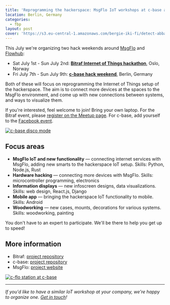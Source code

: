 ```yaml
---
title: 'Reprogramming the hackerspace: MsgFlo IoT workshops at c-base and Bitraf'
location: Berlin, Germany
categories:
  - fbp
layout: post
cover: 'https://s3.eu-central-1.amazonaws.com/bergie-iki-fi/detect-abba-small.png'
---
```

This July we're organizing two hack weekends around [MsgFlo](https://msgflo.org/) and [Flowhub](https://flowhub.io/):

* Sat July 1st - Sun July 2nd: **[Bitraf Internet of Things hackathon](https://www.meetup.com/bitraf/events/240605453/)**, Oslo, Norway
* Fri July 7th - Sun July 9th: **[c-base hack weekend](https://logbuch.c-base.org/archives/2647)**, Berlin, Germany

Both of these will focus on reprogramming the Internet of Things setup of the hackerspace. The aim is to connect more devices at the spaces to the MsgFlo environment, and come up with new connections between systems, and ways to visualize them.

If you're interested, feel welcome to join! Bring your own laptop. For the Bitraf event, please [register on the Meetup page](https://www.meetup.com/bitraf/events/240605453/). For c-base, add yourself to the [Facebook event](https://www.facebook.com/events/320514831713279/).

[![c-base disco mode](https://s3.eu-central-1.amazonaws.com/bergie-iki-fi/detect-abba-small.png)](https://s3.eu-central-1.amazonaws.com/detect-abba.png)

## Focus areas

* **MsgFlo IoT and new functionality** &mdash; connecting internet services with MsgFlo, adding new smarts to the hackerspace IoT setup. Skills: Python, Node.js, Rust
* **Hardware hacking** &mdash; connecting more devices with MsgFlo. Skills: microcontroller programming, electronics
* **Information displays** &mdash; new infoscreen designs, data visualizations. Skills: web design, React.js, Django
* **Mobile app** &mdash; bringing the hackerspace IoT functionality to mobile. Skills: Android
* **Woodworking** &mdash; new cases, mounts, decorations for various systems. Skills: woodworking, painting

You don't have to an expert to participate. We'll be there to help you get up to speed!

## More information

* Bitraf: [project repository](https://github.com/bitraf/bitraf-iot)
* c-base: [project repository](https://github.com/c-base/c-flo)
* MsgFlo: [project website](https://msgflo.org/)

[![c-flo station at c-base](https://s3.eu-central-1.amazonaws.com/bergie-iki-fi/siri-cflo-station-small.jpg)](https://s3.eu-central-1.amazonaws.com/siri-cflo-station.jpg)

---

*If you'd like to have a similar IoT workshop at your company, we're happy to organize one. [Get in touch](https://flowhub.io/about/)!*
